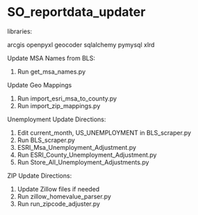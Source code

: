 # SO_reportdata_updater


libraries:

arcgis
openpyxl
geocoder
sqlalchemy
pymysql
xlrd


Update MSA Names from BLS:
1. Run get_msa_names.py


Update Geo Mappings
1. Run import_esri_msa_to_county.py
2. Run import_zip_mappings.py


Unemployment Update Directions:
1. Edit current_month, US_UNEMPLOYMENT in BLS_scraper.py
2. Run BLS_scraper.py
3. ESRI_Msa_Unemployment_Adjustment.py
4. Run ESRI_County_Unemployment_Adjustment.py
5. Run Store_All_Unemployment_Adjustments.py

ZIP Update Directions:
1. Update Zillow files if needed
2. Run zillow_homevalue_parser.py
3. Run run_zipcode_adjuster.py